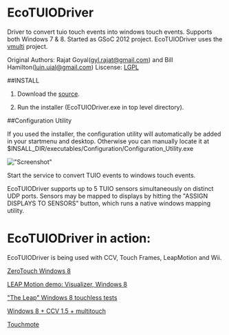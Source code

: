 EcoTUIODriver
=============

Driver to convert tuio touch events into windows touch events. Supports both Windows 7 & 8. Started as GSoC 2012 project.
EcoTUIODriver uses the [vmulti](http://code.google.com/p/vmulti/) project.

Original Authors: Rajat Goyal(gyl.rajat@gmail.com) and Bill Hamilton(luin.uial@gmail.com)
Liscense: [LGPL](https://github.com/ecologylab/EcoTUIODriver/blob/master/LISCENSE.txt)

##INSTALL 
1. Download the [source](https://github.com/ecologylab/EcoTUIODriver/archive/master.zip).

2. Run the installer (EcoTUIODriver.exe in top level directory).

##Configuration Utility 

If you used the installer, the configuration utility will automatically be added in your startmenu and desktop. Otherwise you can manually locate it at $INSALL_DIR/executables/Configuration/Configuration_Utility.exe

![ "Screenshot" ](http://imageshack.us/a/img827/8/ecotuioconf.png)
				
Start the service to convert TUIO events to windows touch events. 

EcoTUIODriver supports up to 5 TUIO sensors simultaneously on distinct UDP ports.
Sensors may be mapped to displays by hitting the "ASSIGN DISPLAYS TO SENSORS" button, which runs a native windows mapping utility.

EcoTUIODriver in action:
========================
EcoTUIODriver is being used with CCV, Touch Frames, LeapMotion and Wii. 

[ZeroTouch Windows 8](http://www.youtube.com/watch?v=VnawSjc28CI)

[LEAP Motion demo: Visualizer, Windows 8](http://www.youtube.com/watch?feature=fvwp&v=5lFZeej-PvI&NR=1)

["The Leap" Windows 8 touchless tests](http://www.youtube.com/watch?v=gcPFoBn_O0g)

[Windows 8 + CCV 1.5 + multitouch](http://www.youtube.com/watch?v=MjLbiNKgtKs)

[Touchmote](http://touchmote.codeplex.com/)
